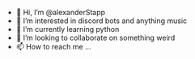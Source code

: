- 👋 Hi, I’m @alexanderStapp
- 👀 I’m interested in discord bots and anything music
- 🌱 I’m currently learning python
- 💞️ I’m looking to collaborate on something weird
- 📫 How to reach me ...

